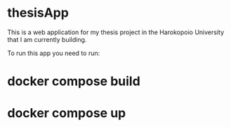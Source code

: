 # thesisApp

This is a web application for my thesis project in the Harokopoio University that I am currently building.

To run this app you need to run: 

# docker compose build

# docker compose up

